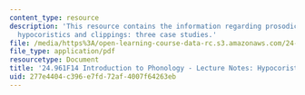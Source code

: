 ```yaml
---
content_type: resource
description: 'This resource contains the information regarding prosodic morphology-2a:
  hypocoristics and clippings: three case studies.'
file: /media/https%3A/open-learning-course-data-rc.s3.amazonaws.com/24-961-introduction-to-phonology-fall-2014/277e4404c396e7fd72af4007f64263eb_MIT24_961F14_Lecture27a.pdf
file_type: application/pdf
resourcetype: Document
title: '24.961F14 Introduction to Phonology - Lecture Notes: Hypocoristics and Clippings'
uid: 277e4404-c396-e7fd-72af-4007f64263eb
---
```

